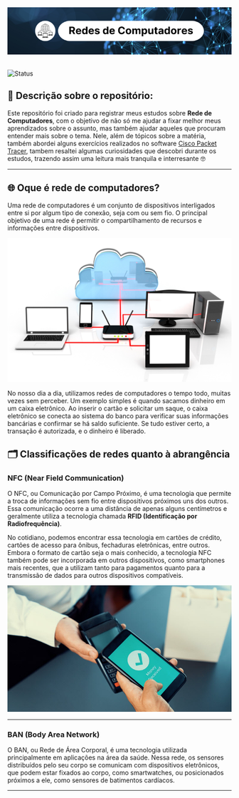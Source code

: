 <div align="center">
  <img src="https://github.com/gabrielceravoloo/Aprendendo-Redes/blob/main/Imagens/Banner.png" alt="Capa do Repositorio"> <!-- Adicionar a nova capa -->
</div>

<br>

![Status](http://img.shields.io/static/v1?label=STATUS&message=ESTUDANDO&color=yellow&style=for-the-badge)

## 📝 Descrição sobre o repositório: 

Este repositório foi criado para registrar meus estudos sobre **Rede de Computadores**, com o objetivo de não só me ajudar a fixar melhor meus aprendizados sobre o assunto, mas também ajudar aqueles que procuram entender mais sobre o tema. Nele, além de tópicos sobre a matéria, também abordei alguns exercícios realizados no software [Cisco Packet Tracer](https://www.netacad.com/cisco-packet-tracer), tambem resaltei algumas curiosidades que descobri durante os estudos, trazendo assim uma leitura mais tranquila e interresante 🤓

<hr>

## 🌐 Oque é rede de computadores?

<!-- INICIO -->

Uma rede de computadores é um conjunto de dispositivos interligados entre si por algum tipo de conexão, seja com ou sem fio. O principal objetivo de uma rede é permitir o compartilhamento de recursos e informações entre dispositivos.

<div align="center">
  <img src="https://github.com/gabrielceravoloo/Aprendendo-Redes/blob/main/Imagens/Redes.jpeg" alt="Imagem Ilustrativa sobre a tecnologia NFC">
</div>

No nosso dia a dia, utilizamos redes de computadores o tempo todo, muitas vezes sem perceber. Um exemplo simples é quando sacamos dinheiro em um caixa eletrônico. Ao inserir o cartão e solicitar um saque, o caixa eletrônico se conecta ao sistema do banco para verificar suas informações bancárias e confirmar se há saldo suficiente. Se tudo estiver certo, a transação é autorizada, e o dinheiro é liberado. 

<!-- Adicionar introdução sobre oque é rede de computadores -->

## 🗂️ Classificações de redes quanto à abrangência

### NFC (Near Field Communication)

O NFC, ou Comunicação por Campo Próximo, é uma tecnologia que permite a troca de informações sem fio entre dispositivos próximos uns dos outros. Essa comunicação ocorre a uma distância de apenas alguns centímetros e geralmente utiliza a tecnologia chamada **RFID (Identificação por Radiofrequência)**.

No cotidiano, podemos encontrar essa tecnologia em cartões de crédito, cartões de acesso para ônibus, fechaduras eletrônicas, entre outros. Embora o formato de cartão seja o mais conhecido, a tecnologia NFC também pode ser incorporada em outros dispositivos, como smartphones mais recentes, que a utilizam tanto para pagamentos quanto para a transmissão de dados para outros dispositivos compatíveis.

<div align="center">
  <img src="https://github.com/gabrielceravoloo/Aprendendo-Redes/blob/main/Imagens/NFC.jpeg" alt="Imagem Ilustrativa sobre a tecnologia NFC">
</div>

<hr>

### BAN (Body Area Network)

O BAN, ou Rede de Área Corporal, é uma tecnologia utilizada principalmente em aplicações na área da saúde. Nessa rede, os sensores distribuídos pelo seu corpo se comunicam com dispositivos eletrônicos, que podem estar fixados ao corpo, como smartwatches, ou posicionados próximos a ele, como sensores de batimentos cardíacos.

<!--[ Adicionar uma imagem sobre o BAN ] -->

<hr>

<!-- CONTINUAR

### PAN (Personal Area Network)
### WPAN (Wireless Personal Area Network)
### NAN (Near-me Area Network)
### LAN (Local Area Network)
### WLAN (Wireless Local Area Network)
### HAN (Home Area Network)
### SAN (Storage Area Network)
### CAN (Campus Area Network)
### MAN (Metropolitan Area Network)
### WAN (Wide Area Network)
### GAN (Global Area Network)

### Nuvem
### IAN (Internet Area Network)

### Internet
### WWW (World Wide Web)

<!-- Adicionar uma explicação para diferenciar WEB de Internet -->

<!-- Assuntos antigos que devem ser arrumados para uma melhor compreensão

✔

## Tipos de Redes

| **Tipo de Rede** | **Descrição**                                            | **Exemplo de Uso**                                  |
|------------------|----------------------------------------------------------|-----------------------------------------------------|
| **LAN (Local Area Network)** | Rede local que conecta dispositivos em uma área geográfica limitada, como uma casa, escritório ou campus | Conexão de computadores em um escritório           |
| **MAN (Metropolitan Area Network)** | Rede que cobre uma área maior que uma LAN, geralmente uma cidade ou um campus universitário | Conexão entre diferentes escritórios em uma cidade  |
| **WAN (Wide Area Network)** | Rede que abrange grandes distâncias geográficas, conectando redes locais em diferentes regiões ou países | A Internet é o exemplo mais comum de WAN           |
| **PAN (Personal Area Network)** | Rede de curto alcance, geralmente usada para conectar dispositivos pessoais como smartphones, tablets e laptops | Conexão Bluetooth entre um smartphone e um fone de ouvido |
| **VLAN (Virtual Local Area Network)** | Rede local virtual que agrupa dispositivos em uma rede lógica, independentemente de sua localização física | Segregação de tráfego de diferentes departamentos em uma empresa |
| **WLAN (Wireless Local Area Network)** | Rede local que utiliza tecnologia sem fio para conectar dispositivos | Conexão Wi-Fi em casa ou em um café                |
| **CAN (Campus Area Network)** | Rede que conecta várias LANs em um campus, como uma universidade. | Conexão entre vários prédios de uma universidade    |
| **SAN (Storage Area Network)** | Rede especializada para conectar dispositivos de armazenamento, como servidores e unidades de disco, permitindo acesso eficiente a dados | Armazenamento em rede para servidores de dados      |
| **GAN (Global Area Network)** | Rede que cobre uma área geográfica ampla, geralmente conectando várias WANs. | Conexão de várias redes em diferentes continentes   |

<div align="center">

## Tipos de Cabos de Rede </h1>

<br>

### Cabo Direto (Para equipamentos diferentes)
![Cabo Direto](http://convexnet.com.br/wp-content/uploads/2017/07/cabo_crossover2.jpg)

### Cabo Cross-Over (Para equipamentos iguais)
![Cabo Cross-Over](https://convexnet.com.br/wp-content/uploads/2017/07/cabo_crossover1.jpg)

</div>

## Protocolos de Rede

- **ICMP (Internet Control Message Protocol)**: Protocolo usado para enviar mensagens de erro e informações operacionais
- **CSMA-CD (Carrier Sense Multiple Access with Collision Detection)**: Protocolo de controle de acesso ao meio para redes Ethernet
- **DHCP (Dynamic Host Configuration Protocol)**: Protocolo usado para atribuição dinâmica de endereços IP a dispositivos em uma rede

## Funcionalidades utilizadas em redes de computadores

-**APIPA (Automatic Private IP Addressing)**: Mecanismo que permite a dispositivos em uma rede local atribuírem a si mesmos quando não conseguem obter um endereço IP de um servidor DHCP

## Topologias de Rede

- **Topologia Estrela**: Um equipamento central (como um switch ou hub) interliga todos os dispositivos na rede
- **Topologia Anel**: Os dispositivos são conectados em um anel fechado, onde cada dispositivo tem exatamente dois vizinhos
- **Topologia Barramento**: Todos os dispositivos são conectados a um único cabo central
- **Topologia Hierárquica**: os dispositivos são organizados em uma estrutura em camadas, onde os níveis superiores controlam os níveis inferiores

## Endereços IP Especiais

| **Endereço IP**       | **Descrição**                    | **Função**                                                                                     |
|-----------------------|----------------------------------|------------------------------------------------------------------------------------------------|
| **192.168.1.0**       | Endereço de Rede                 | Identifica a própria rede. Não pode ser atribuído a nenhum dispositivo final                   |
| **192.168.1.1**       | Gateway Padrão (usualmente)      | Usado pelo roteador ou gateway para acesso à internet ou outras redes                          |
| **192.168.1.2 - 192.168.1.253** | Endereços Utilizáveis para Hosts | Endereços disponíveis para atribuição a dispositivos finais (hosts) na rede                    |
| **192.168.1.254**     | Último Endereço de Host Utilizável | Geralmente o último endereço IP disponível para atribuição a dispositivos finais na rede       |
| **192.168.1.255**     | Endereço de Broadcast            | Usado para enviar pacotes de broadcast para todos os dispositivos na rede. Não pode ser atribuído a nenhum dispositivo final |



